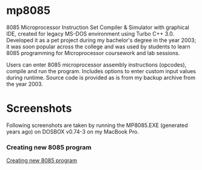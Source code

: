 # mp8085

8085 Microprocessor Instruction Set Compiler &amp; Simulator with graphical IDE, created for legacy MS-DOS environment using Turbo C++ 3.0. Developed it as a pet project during my bachelor's degree in the year 2003; it was soon popular across the college and was used by students to learn 8085 programming for Microprocessor coursework and lab sessions.

Users can enter 8085 microprocessor assembly instructions (opcodes), compile and run the program. Includes options to enter custom input values during runtime. Source code is provided as is from my backup archive from the year 2003.

# Screenshots

Following screenshots are taken by running the MP8085.EXE (generated years ago) on DOSBOX v0.74-3 on my MacBook Pro.

### Creating new 8085 program

[Creating new 8085 program](/Screenshots/1-New-8085-Program.png)
